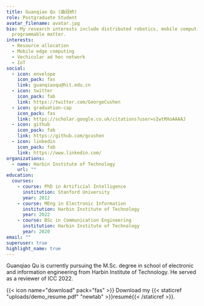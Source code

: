 ```yaml
---
title: Guanqiao Qu (曲冠桥)
role: Postgraduate Student
avatar_filename: avatar.jpg
bio: My research interests include distributed robotics, mobile computing and
  programmable matter.
interests:
  - Resource allocation
  - Mobile edge computing
  - Vechicular ad hoc network
  - IoT
social:
  - icon: envelope
    icon_pack: fas
    link: guanqiaoqu@hit.edu.cn
  - icon: twitter
    icon_pack: fab
    link: https://twitter.com/GeorgeCushen
  - icon: graduation-cap
    icon_pack: fas
    link: https://scholar.google.co.uk/citations?user=sIwtMXoAAAAJ
  - icon: github
    icon_pack: fab
    link: https://github.com/gcushen
  - icon: linkedin
    icon_pack: fab
    link: https://www.linkedin.com/
organizations:
  - name: Harbin Institute of Technology
    url: ""
education:
  courses:
    - course: PhD in Artificial Intelligence
      institution: Stanford University
      year: 2012
    - course: MEng in Electronic Information
      institution: Harbin Institute of Technology
      year: 2022
    - course: BSc in Communication Engineering
      institution: Harbin Institute of Technology
      year: 2020
email: ""
superuser: true
highlight_name: true
---
```

Guanqiao Qu is currently pursuing the M.Sc. degree in school of electronic and information engineering from Harbin Institute of Technology. He served as a reviewer of ICC 2022.

{{< icon name="download" pack="fas" >}} Download my {{< staticref "uploads/demo_resume.pdf" "newtab" >}}resumé{{< /staticref >}}.